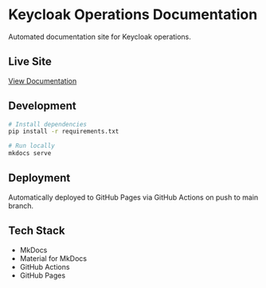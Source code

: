 # Keycloak Operations Documentation

Automated documentation site for Keycloak operations.

## Live Site

[View Documentation](https://ADORSYS-GIS.github.io/keycloak-ops/)

## Development
```bash
# Install dependencies
pip install -r requirements.txt

# Run locally
mkdocs serve
```

## Deployment

Automatically deployed to GitHub Pages via GitHub Actions on push to main branch.

## Tech Stack

- MkDocs
- Material for MkDocs
- GitHub Actions
- GitHub Pages

